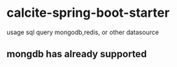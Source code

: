 # calcite-spring-boot-starter
usage sql query mongodb,redis, or other datasource
## mongdb has already supported
